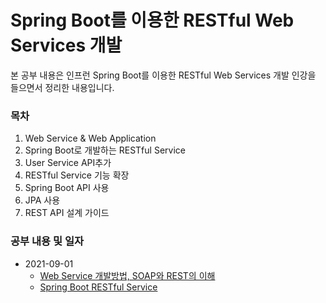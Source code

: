 # Spring Boot를 이용한 RESTful Web Services 개발

본 공부 내용은 인프런 Spring Boot를 이용한 RESTful Web Services 개발 인강을 들으면서 정리한 내용입니다.

### 목차

1. Web Service & Web Application
2. Spring Boot로 개발하는 RESTful Service
3. User Service API추가 
4. RESTful Service 기능 확장
5. Spring Boot API 사용
6. JPA 사용
7. REST API 설계 가이드

### 공부 내용 및 일자 
- 2021-09-01 
  - [Web Service 개발방법, SOAP와 REST의 이해](./Section0-WebServiceANDWebApplication/Web%20Service%20개발방법%20SOAP과%20REST의%20이해.md)
  - [Spring Boot RESTful Service](./Section1-SpringBoot로개발하는RESTfulService/SpringBoot-RESTful%20Service.md)